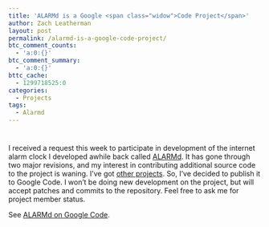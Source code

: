 ```yaml
---
title: 'ALARMd is a Google <span class="widow">Code Project</span>'
author: Zach Leatherman
layout: post
permalink: /alarmd-is-a-google-code-project/
btc_comment_counts:
  - 'a:0:{}'
btc_comment_summary:
  - 'a:0:{}'
bttc_cache:
  - 1299718525:0
categories:
  - Projects
tags:
  - Alarmd
---
```

# 

I received a request this week to participate in development of the internet alarm clock I developed awhile back called [ALARMd][1]. It has gone through two major revisions, and my interest in contributing additional source code to the project is waning. I’ve got [other projects][2]. So, I’ve decided to publish it to Google Code. I won’t be doing new development on the project, but will accept patches and commits to the repository. Feel free to ask me for project member status.

 [1]: http://www.alarmd.com/
 [2]: http://www.tournology.com/

See [ALARMd on Google Code][3].

 [3]: http://code.google.com/p/alarmd/